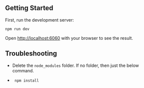 ## Getting Started

First, run the development server:

```
npm run dev
```

Open [http://localhost:6060](http://localhost:6060) with your browser to see the result.

## Troubleshooting

- Delete the `node_modules` folder. If no folder, then just the below command.
- ```
   npm install
  ```
